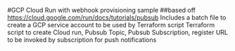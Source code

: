 #GCP Cloud Run with webhook provisioning sample
##based off https://cloud.google.com/run/docs/tutorials/pubsub
Includes a batch file to create a GCP service account to be used by Terraform script
Terraform script to create Cloud run, Pubsub Topic, Pubsub Subscription,
register URL to be invoked by subscription for push notifications
